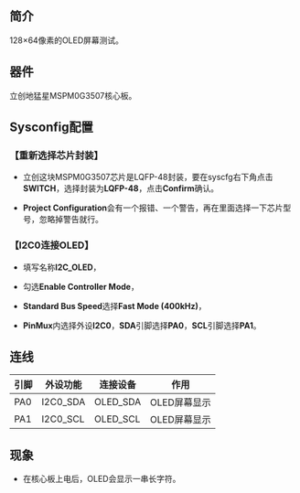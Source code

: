 ## 简介

128×64像素的OLED屏幕测试。



## 器件

立创地猛星MSPM0G3507核心板。



## Sysconfig配置

### 【重新选择芯片封装】

- 立创这块MSPM0G3507芯片是LQFP-48封装，要在syscfg右下角点击**SWITCH**，选择封装为**LQFP-48**，点击**Confirm**确认。

- **Project Configuration**会有一个报错、一个警告，再在里面选择一下芯片型号，忽略掉警告就行。

### 【I2C0连接OLED】

- 填写名称**I2C_OLED**，

- 勾选**Enable Controller Mode**，

- **Standard Bus Speed**选择**Fast Mode (400kHz)**，

- **PinMux**内选择外设**I2C0**，**SDA**引脚选择**PA0**，**SCL**引脚选择**PA1**。



## 连线

| 引脚 | 外设功能 | 连接设备 | 作用 |
| --- | --- | --- | --- |
| PA0 | I2C0_SDA | OLED_SDA | OLED屏幕显示 |
| PA1 | I2C0_SCL | OLED_SCL | OLED屏幕显示 |



## 现象

- 在核心板上电后，OLED会显示一串长字符。

